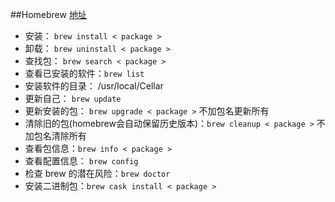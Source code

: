 ##Homebrew
[地址](https://brew.sh/index_zh-cn.html)
- 安装： `brew install < package >`
- 卸载： `brew uninstall < package >`
- 查找包： `brew search < package >`
- 查看已安装的软件：`brew list`
- 安装软件的目录： /usr/local/Cellar
- 更新自己： `brew update`
- 更新安装的包： `brew upgrade < package >` 不加包名更新所有
- 清除旧的包(homebrew会自动保留历史版本)：`brew cleanup < package >` 不加包名清除所有
- 查看包信息：`brew info < package >`
- 查看配置信息： `brew config`
- 检查 brew 的潜在风险：`brew doctor`
- 安装二进制包：`brew cask install < package >`